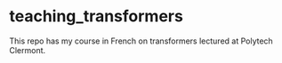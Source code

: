 # teaching_transformers
This repo has my course in French on transformers lectured at Polytech Clermont.
